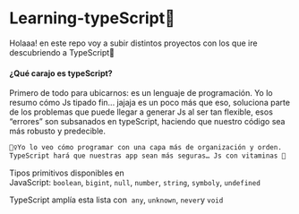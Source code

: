 # Learning-typeScript🦋

Holaaa! en este repo voy a subir distintos proyectos con los que ire descubriendo a TypeScript🦋
#### ¿Qué carajo es typeScript?
Primero de todo para ubicarnos: es un lenguaje de programación. Yo lo resumo cómo Js tipado fin...
jajaja es un poco más que eso, soluciona parte de los problemas que puede llegar a generar Js al ser tan flexible, esos “errores” son subsanados en typeScript, haciendo que nuestro código sea más robusto y predecible.

```sh
💁‍♀️Yo lo veo cómo programar con una capa más de organización y orden.
TypeScript hará que nuestras app sean más seguras… Js con vitaminas 💊

```

Tipos primitivos disponibles en JavaScript: `boolean`, `bigint`, `null`, `number`, `string`, `symboly`, `undefined`

TypeScript amplía esta lista con  `any`, `unknown`, `never`y `void`
